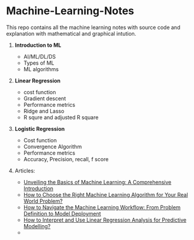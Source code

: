 # Machine-Learning-Notes
This repo contains all the machine learning notes with source code and explanation with mathematical and graphical intution.

1. **Introduction to ML**
    * AI/ML/DL/DS
    * Types of ML
    * ML algorithms
2. **Linear Regression**
    * cost function
    * Gradient descent
    * Performance metrics
    * Ridge and Lasso
    * R squre and adjusted R square
4. **Logistic Regression**
    * Cost function
    * Convergence Algorithm
    * Performance metrics
    * Accuracy, Precision, recall, f score
  
5. Articles:
   * [Unveiling the Basics of Machine Learning: A Comprehensive Introduction](https://medium.com/@DIYCoding/unveiling-the-basics-of-machine-learning-a-comprehensive-introduction-3233eefd020f)
   * [How to Choose the Right Machine Learning Algorithm for Your Real World Problem?](https://medium.com/@DIYCoding/how-to-choose-the-right-machine-learning-algorithm-for-your-real-world-problem-be58266f5dc8)
   * [How to Navigate the Machine Learning Workflow: From Problem Definition to Model Deployment](https://medium.com/@DIYCoding/how-to-navigate-the-machine-learning-workflow-from-problem-definition-to-model-deployment-d40a7e605391)
   * [How to Interpret and Use Linear Regression Analysis for Predictive Modelling?](https://medium.com/@DIYCoding/linear-regression-0b09b78e8055)
   * 
   
